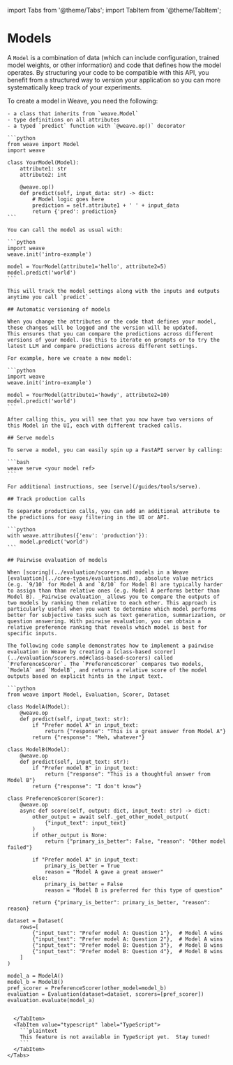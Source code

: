 import Tabs from '@theme/Tabs';
import TabItem from '@theme/TabItem';

# Models

A `Model` is a combination of data (which can include configuration, trained model weights, or other information) and code that defines how the model operates. By structuring your code to be compatible with this API, you benefit from a structured way to version your application so you can more systematically keep track of your experiments.

<Tabs groupId="programming-language" queryString>
  <TabItem value="python" label="Python" default>
    To create a model in Weave, you need the following:

    - a class that inherits from `weave.Model`
    - type definitions on all attributes
    - a typed `predict` function with `@weave.op()` decorator

    ```python
    from weave import Model
    import weave

    class YourModel(Model):
        attribute1: str
        attribute2: int

        @weave.op()
        def predict(self, input_data: str) -> dict:
            # Model logic goes here
            prediction = self.attribute1 + ' ' + input_data
            return {'pred': prediction}
    ```

    You can call the model as usual with:

    ```python
    import weave
    weave.init('intro-example')

    model = YourModel(attribute1='hello', attribute2=5)
    model.predict('world')
    ```

    This will track the model settings along with the inputs and outputs anytime you call `predict`.

    ## Automatic versioning of models

    When you change the attributes or the code that defines your model, these changes will be logged and the version will be updated.
    This ensures that you can compare the predictions across different versions of your model. Use this to iterate on prompts or to try the latest LLM and compare predictions across different settings.

    For example, here we create a new model:

    ```python
    import weave
    weave.init('intro-example')

    model = YourModel(attribute1='howdy', attribute2=10)
    model.predict('world')
    ```

    After calling this, you will see that you now have two versions of this Model in the UI, each with different tracked calls.

    ## Serve models

    To serve a model, you can easily spin up a FastAPI server by calling:

    ```bash
    weave serve <your model ref>
    ```

    For additional instructions, see [serve](/guides/tools/serve).

    ## Track production calls

    To separate production calls, you can add an additional attribute to the predictions for easy filtering in the UI or API.

    ```python
    with weave.attributes({'env': 'production'}):
        model.predict('world')
    ```

    ## Pairwise evaluation of models

    When [scoring](../evaluation/scorers.md) models in a Weave [evaluation](../core-types/evaluations.md), absolute value metrics (e.g. `9/10` for Model A and `8/10` for Model B) are typically harder to assign than than relative ones (e.g. Model A performs better than Model B). _Pairwise evaluation_ allows you to compare the outputs of two models by ranking them relative to each other. This approach is particularly useful when you want to determine which model performs better for subjective tasks such as text generation, summarization, or question answering. With pairwise evaluation, you can obtain a relative preference ranking that reveals which model is best for specific inputs.

    The following code sample demonstrates how to implement a pairwise evaluation in Weave by creating a [class-based scorer](../evaluation/scorers.md#class-based-scorers) called `PreferenceScorer`. The `PreferenceScorer` compares two models, `ModelA` and `ModelB`, and returns a relative score of the model outputs based on explicit hints in the input text.

    ```python
    from weave import Model, Evaluation, Scorer, Dataset

    class ModelA(Model):
        @weave.op
        def predict(self, input_text: str):
            if "Prefer model A" in input_text:
                return {"response": "This is a great answer from Model A"}
            return {"response": "Meh, whatever"}

    class ModelB(Model):
        @weave.op
        def predict(self, input_text: str):
            if "Prefer model B" in input_text:
                return {"response": "This is a thoughtful answer from Model B"}
            return {"response": "I don't know"}

    class PreferenceScorer(Scorer):
        @weave.op
        async def score(self, output: dict, input_text: str) -> dict:
            other_output = await self._get_other_model_output(
                {"input_text": input_text}
            )
            if other_output is None:
                return {"primary_is_better": False, "reason": "Other model failed"}

            if "Prefer model A" in input_text:
                primary_is_better = True
                reason = "Model A gave a great answer"
            else:
                primary_is_better = False
                reason = "Model B is preferred for this type of question"

            return {"primary_is_better": primary_is_better, "reason": reason}

    dataset = Dataset(
        rows=[
            {"input_text": "Prefer model A: Question 1"},  # Model A wins
            {"input_text": "Prefer model A: Question 2"},  # Model A wins
            {"input_text": "Prefer model B: Question 3"},  # Model B wins
            {"input_text": "Prefer model B: Question 4"},  # Model B wins
        ]
    )

    model_a = ModelA()
    model_b = ModelB()
    pref_scorer = PreferenceScorer(other_model=model_b)
    evaluation = Evaluation(dataset=dataset, scorers=[pref_scorer])
    evaluation.evaluate(model_a)
```

  </TabItem>
  <TabItem value="typescript" label="TypeScript">
    ```plaintext
    This feature is not available in TypeScript yet.  Stay tuned!
    ```
  </TabItem>
</Tabs>
